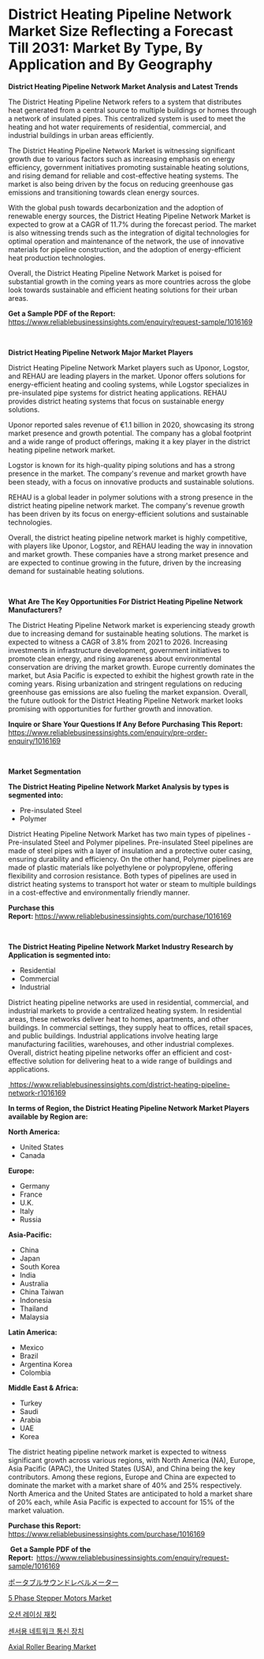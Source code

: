 <p><h1>District Heating Pipeline Network Market Size Reflecting a Forecast Till 2031: Market By Type, By Application and By Geography</h1></p><p><strong>District Heating Pipeline Network Market Analysis and Latest Trends</strong></p>
<p><p>The District Heating Pipeline Network refers to a system that distributes heat generated from a central source to multiple buildings or homes through a network of insulated pipes. This centralized system is used to meet the heating and hot water requirements of residential, commercial, and industrial buildings in urban areas efficiently.</p><p>The District Heating Pipeline Network Market is witnessing significant growth due to various factors such as increasing emphasis on energy efficiency, government initiatives promoting sustainable heating solutions, and rising demand for reliable and cost-effective heating systems. The market is also being driven by the focus on reducing greenhouse gas emissions and transitioning towards clean energy sources.</p><p>With the global push towards decarbonization and the adoption of renewable energy sources, the District Heating Pipeline Network Market is expected to grow at a CAGR of 11.7% during the forecast period. The market is also witnessing trends such as the integration of digital technologies for optimal operation and maintenance of the network, the use of innovative materials for pipeline construction, and the adoption of energy-efficient heat production technologies.</p><p>Overall, the District Heating Pipeline Network Market is poised for substantial growth in the coming years as more countries across the globe look towards sustainable and efficient heating solutions for their urban areas.</p></p>
<p><strong>Get a Sample PDF of the Report:&nbsp;</strong> <a href="https://www.reliablebusinessinsights.com/enquiry/request-sample/1016169">https://www.reliablebusinessinsights.com/enquiry/request-sample/1016169</a></p>
<p>&nbsp;</p>
<p><strong>District Heating Pipeline Network Major Market Players</strong></p>
<p><p>District Heating Pipeline Network Market players such as Uponor, Logstor, and REHAU are leading players in the market. Uponor offers solutions for energy-efficient heating and cooling systems, while Logstor specializes in pre-insulated pipe systems for district heating applications. REHAU provides district heating systems that focus on sustainable energy solutions.</p><p>Uponor reported sales revenue of €1.1 billion in 2020, showcasing its strong market presence and growth potential. The company has a global footprint and a wide range of product offerings, making it a key player in the district heating pipeline network market.</p><p>Logstor is known for its high-quality piping solutions and has a strong presence in the market. The company's revenue and market growth have been steady, with a focus on innovative products and sustainable solutions.</p><p>REHAU is a global leader in polymer solutions with a strong presence in the district heating pipeline network market. The company's revenue growth has been driven by its focus on energy-efficient solutions and sustainable technologies.</p><p>Overall, the district heating pipeline network market is highly competitive, with players like Uponor, Logstor, and REHAU leading the way in innovation and market growth. These companies have a strong market presence and are expected to continue growing in the future, driven by the increasing demand for sustainable heating solutions.</p></p>
<p>&nbsp;</p>
<p><strong>What Are The Key Opportunities For District Heating Pipeline Network Manufacturers?</strong></p>
<p><p>The District Heating Pipeline Network market is experiencing steady growth due to increasing demand for sustainable heating solutions. The market is expected to witness a CAGR of 3.8% from 2021 to 2026. Increasing investments in infrastructure development, government initiatives to promote clean energy, and rising awareness about environmental conservation are driving the market growth. Europe currently dominates the market, but Asia Pacific is expected to exhibit the highest growth rate in the coming years. Rising urbanization and stringent regulations on reducing greenhouse gas emissions are also fueling the market expansion. Overall, the future outlook for the District Heating Pipeline Network market looks promising with opportunities for further growth and innovation.</p></p>
<p><strong>Inquire or Share Your Questions If Any Before Purchasing This Report:</strong> <a href="https://www.reliablebusinessinsights.com/enquiry/pre-order-enquiry/1016169">https://www.reliablebusinessinsights.com/enquiry/pre-order-enquiry/1016169</a></p>
<p>&nbsp;</p>
<p><strong>Market Segmentation</strong></p>
<p><strong>The District Heating Pipeline Network Market Analysis by types is segmented into:</strong></p>
<p><ul><li>Pre-insulated Steel</li><li>Polymer</li></ul></p>
<p><p>District Heating Pipeline Network Market has two main types of pipelines - Pre-insulated Steel and Polymer pipelines. Pre-insulated Steel pipelines are made of steel pipes with a layer of insulation and a protective outer casing, ensuring durability and efficiency. On the other hand, Polymer pipelines are made of plastic materials like polyethylene or polypropylene, offering flexibility and corrosion resistance. Both types of pipelines are used in district heating systems to transport hot water or steam to multiple buildings in a cost-effective and environmentally friendly manner.</p></p>
<p><strong>Purchase this Report:&nbsp;</strong><a href="https://www.reliablebusinessinsights.com/purchase/1016169">https://www.reliablebusinessinsights.com/purchase/1016169</a></p>
<p>&nbsp;</p>
<p><strong>The District Heating Pipeline Network Market Industry Research by Application is segmented into:</strong></p>
<p><ul><li>Residential</li><li>Commercial</li><li>Industrial</li></ul></p>
<p><p>District heating pipeline networks are used in residential, commercial, and industrial markets to provide a centralized heating system. In residential areas, these networks deliver heat to homes, apartments, and other buildings. In commercial settings, they supply heat to offices, retail spaces, and public buildings. Industrial applications involve heating large manufacturing facilities, warehouses, and other industrial complexes. Overall, district heating pipeline networks offer an efficient and cost-effective solution for delivering heat to a wide range of buildings and applications.</p></p>
<p><a href="https://www.reliablebusinessinsights.com/district-heating-pipeline-network-r1016169">&nbsp;https://www.reliablebusinessinsights.com/district-heating-pipeline-network-r1016169</a></p>
<p><strong>In terms of Region, the District Heating Pipeline Network Market Players available by Region are:</strong></p>
<p>
    <p> <strong> North America: </strong>
        <ul>
            <li>United States</li>
            <li>Canada</li>
        </ul>
        </p> 
    <p> <strong> Europe: </strong>
        <ul>
            <li>Germany</li>
            <li>France</li>
            <li>U.K.</li>
            <li>Italy</li>
            <li>Russia</li>
        </ul>
        </p> 
    <p> <strong> Asia-Pacific: </strong>
        <ul>
            <li>China</li>
            <li>Japan</li>
            <li>South Korea</li>
            <li>India</li>
            <li>Australia</li>
            <li>China Taiwan</li>
            <li>Indonesia</li>
            <li>Thailand</li>
            <li>Malaysia</li>
        </ul>
        </p> 
    <p> <strong> Latin America: </strong>
        <ul>
            <li>Mexico</li>
            <li>Brazil</li>
            <li>Argentina Korea</li>
            <li>Colombia</li>
        </ul>
        </p> 
    <p> <strong> Middle East & Africa: </strong>
        <ul>
            <li>Turkey</li>
            <li>Saudi</li>
            <li>Arabia</li>
            <li>UAE</li>
            <li>Korea</li>
        </ul>
    </p>
    </p>
<p><p>The district heating pipeline network market is expected to witness significant growth across various regions, with North America (NA), Europe, Asia Pacific (APAC), the United States (USA), and China being the key contributors. Among these regions, Europe and China are expected to dominate the market with a market share of 40% and 25% respectively. North America and the United States are anticipated to hold a market share of 20% each, while Asia Pacific is expected to account for 15% of the market valuation.</p></p>
<p><strong>Purchase this Report: </strong><a href="https://www.reliablebusinessinsights.com/purchase/1016169">https://www.reliablebusinessinsights.com/purchase/1016169</a></p>
<p>&nbsp;<strong>Get a Sample PDF of the Report:&nbsp;&nbsp;</strong><a href="https://www.reliablebusinessinsights.com/enquiry/request-sample/1016169">https://www.reliablebusinessinsights.com/enquiry/request-sample/1016169</a></p>
<p><strong></strong></p>
<p><p><a href="https://github.com/KenyonJohns/Market-Research-Report-List-1/blob/main/6147135149213.md">ポータブルサウンドレベルメーター‎</a></p><p><a href="https://github.com/AnnChovey2023/Market-Research-Report-List-1/blob/main/5-phase-stepper-motors-market.md">5 Phase Stepper Motors Market</a></p><p><a href="https://github.com/mithunmistry2258/Market-Research-Report-List-1/blob/main/7697208158935.md">오션 레이싱 재킷</a></p><p><a href="https://github.com/DavidRobb19/Market-Research-Report-List-1/blob/main/9781749158934.md">센서용 네트워크 통신 장치</a></p><p><a href="https://issuu.com/reportprime-2/docs/axial-roller-bearing-market-size-2030.pptx">Axial Roller Bearing Market</a></p></p>